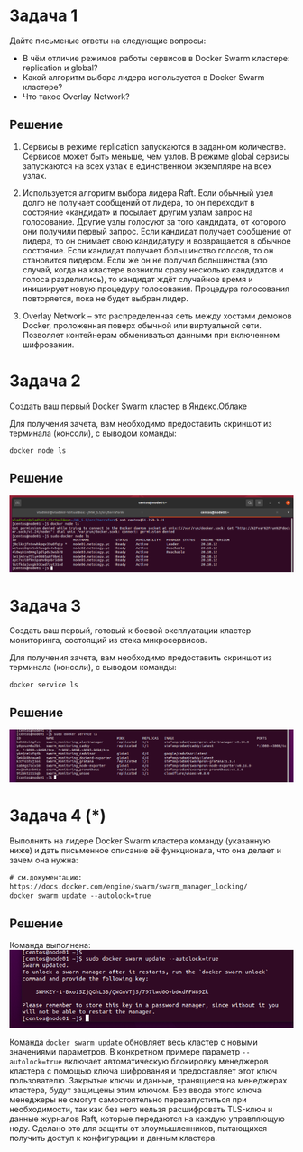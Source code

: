 Задача 1
=

Дайте письменые ответы на следующие вопросы:

* В чём отличие режимов работы сервисов в Docker Swarm кластере: replication и global?
* Какой алгоритм выбора лидера используется в Docker Swarm кластере?
* Что такое Overlay Network?

Решение
-

1. Сервисы в режиме replication запускаются в заданном количестве. Сервисов может быть 
меньше, чем узлов. В режиме global сервисы запускаются на всех узлах в единственном 
экземпляре на всех узлах.

2. Используется алгоритм выбора лидера Raft. Если обычный узел долго не получает 
сообщений от лидера, то он переходит в состояние «кандидат» и посылает другим узлам 
запрос на голосование. Другие узлы голосуют за того кандидата, от которого они 
получили первый запрос. Если кандидат получает сообщение от лидера, то он снимает 
свою кандидатуру и возвращается в обычное состояние. Если кандидат получает 
большинство голосов, то он становится лидером. Если же он не получил большинства
(это случай, когда на кластере возникли сразу несколько кандидатов и голоса 
разделились), то кандидат ждёт случайное время и инициирует новую процедуру
голосования. Процедура голосования повторяется, пока не будет выбран лидер.

3. Overlay Network – это распределенная сеть между хостами демонов Docker, 
проложенная поверх обычной или виртуальной сети. Позволяет контейнерам обмениваться
данными при включенном шифровании.

Задача 2
=

Создать ваш первый Docker Swarm кластер в Яндекс.Облаке

Для получения зачета, вам необходимо предоставить скриншот из терминала (консоли), 
с выводом команды:

    docker node ls

Решение
-
![](img/Screenshot_1.png)

Задача 3
=

Создать ваш первый, готовый к боевой эксплуатации кластер мониторинга, состоящий из 
стека микросервисов.

Для получения зачета, вам необходимо предоставить скриншот из терминала (консоли),
с выводом команды:

    docker service ls

Решение
-

![](img/Screenshot_2.png)

Задача 4 (*)
=

Выполнить на лидере Docker Swarm кластера команду (указанную ниже) и дать письменное
описание её функционала, что она делает и зачем она нужна:

    # см.документацию: https://docs.docker.com/engine/swarm/swarm_manager_locking/
    docker swarm update --autolock=true

Решение
-

Команда выполнена:
![](img/Screenshot_3.png)

Команда `docker swarm update` обновляет весь кластер с новыми значениями параметров.
В конкретном примере параметр `--autolock=true` включает автоматическую блокировку 
менеджеров кластера с помощью ключа шифрования и предоставляет этот ключ пользователю.
Закрытые ключи и данные, хранящиеся на менеджерах кластера, будут защищены этим ключом.
Без ввода этого ключа менеджеры не смогут самостоятельно перезапуститься при 
необходимости, так как без него нельзя расшифровать TLS-ключ и данные журналов Raft,
которые передаются на каждую управляющую ноду. Сделано это для защиты от 
злоумышленников, пытающихся получить доступ к конфигурации и данным кластера.